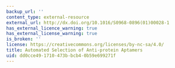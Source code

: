 ```yaml
---
backup_url: ''
content_type: external-resource
external_url: http://dx.doi.org/10.1016/S0968-0896(01)00028-1
has_external_licence_warning: true
has_external_license_warning: true
is_broken: ''
license: https://creativecommons.org/licenses/by-nc-sa/4.0/
title: Automated Selection of Anti-protein Aptamers
uid: dd0cce49-1710-473b-bcb4-0b59e699271f
---
```

